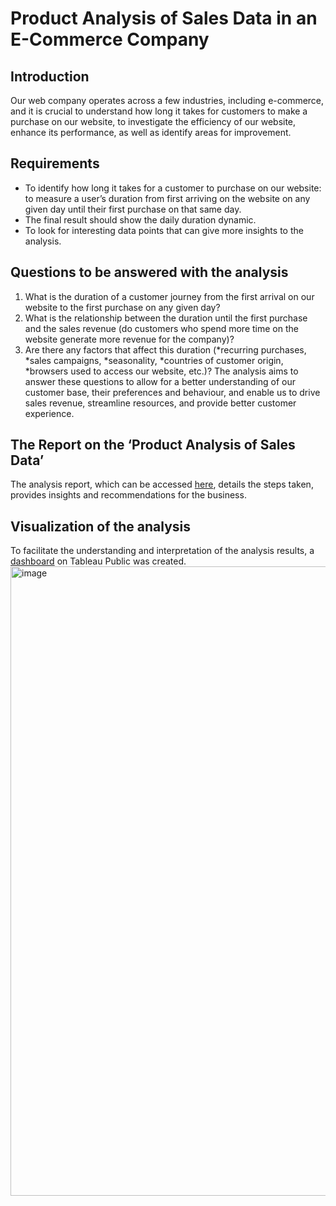 # Product Analysis of Sales Data in an E-Commerce Company

## Introduction
Our web company operates across a few industries, including e-commerce, and it is crucial to understand how long it takes for customers to make a purchase on our website, to investigate the efficiency of our website, enhance its performance, as well as identify areas for improvement.

## Requirements 
- To identify how long it takes for a customer to purchase on our website: to measure a user’s duration from first arriving on the website on any given day until their first purchase on that same day.
- The final result should show the daily duration dynamic.
- To look for interesting data points that can give more insights to the analysis.

## Questions to be answered with the analysis
1. What is the duration of a customer journey from the first arrival on our website to the first purchase on any given day?
2. What is the relationship between the duration until the first purchase and the sales revenue (do customers who spend more time on the website generate more revenue for the company)?
3. Are there any factors that affect this duration (*recurring purchases, *sales campaigns, *seasonality, *countries of customer origin, *browsers used to access our website, etc.)? 
The analysis aims to answer these questions to allow for a better understanding of our customer base, their preferences and behaviour, and enable us to drive sales revenue, streamline resources, and provide better customer experience.

## The Report on the ‘Product Analysis of Sales Data’
The analysis report, which can be accessed [here](https://docs.google.com/document/d/1VKlzr-lF0bFglejXlt-GPUAEN3UOVZlYhkoBgllsgYU/edit?usp=sharing), details the steps taken, provides insights and recommendations for the business. 

## Visualization of the analysis
To facilitate the understanding and interpretation of the analysis results, a [dashboard](https://public.tableau.com/views/ProductAnalystProject_17132790679790/Product_Analysis_Dashboard?:language=en-US&:sid=&:display_count=n&:origin=viz_share_link) on Tableau Public was created.
<img width="1007" alt="image" src="https://github.com/Ieva-Ieva/Product-Analysis-in-E-Commerce-Company/assets/96474283/cf0c060f-0611-4e0d-a3e6-30680a1d4168">

